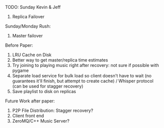 TODO:
Sunday
Kevin & Jeff
1) Replica Failover

Sunday/Monday
Rush:
1) Master failover

Before Paper:
1) LRU Cache on Disk
2) Better way to get master/replica time estimates
3) Try joining to playing music right after recovery: not sure if possible with pygame
4) Separate load service for bulk load so client doesn't have to wait (no guarantees it'll finish, but attempt to create cache) / Whisper protocol (can be used for stagger recovery)
5) Save playlist to disk on replicas

Future Work after paper:
1) P2P File Distribution: Stagger recovery?
2) Client front end
3) ZeroMQ/C++ Music Server?
